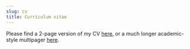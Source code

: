 ```yaml
---
slug: cv
title: Curriculum vitae
---
```


Please find a 2-page version of my CV [here](https://daryavanichkina.com/files/daryavanichkinaResume.pdf), or a much longer academic-style multipager [here](https://daryavanichkina.com/files/daryavanichkinaCV.pdf).

